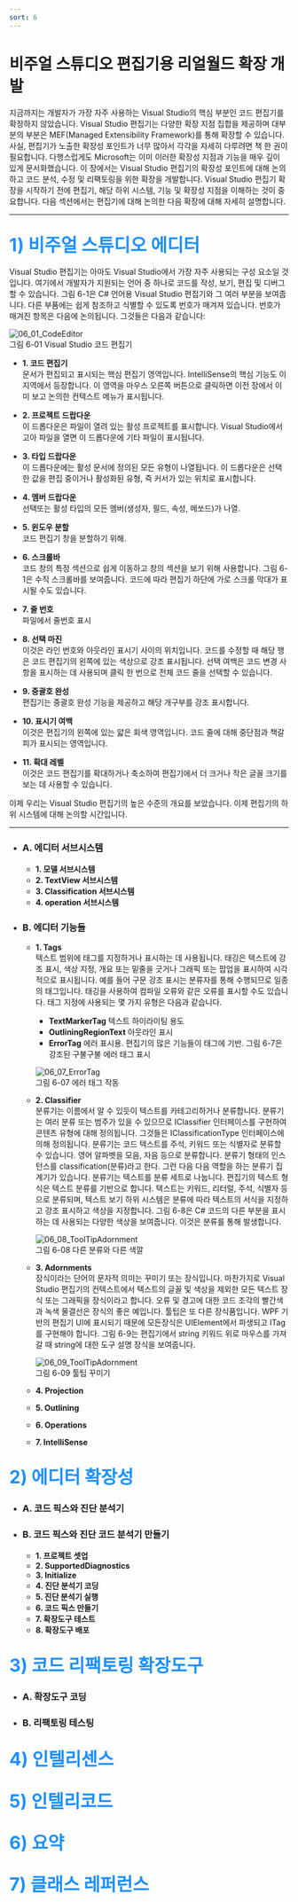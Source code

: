 ```yaml
---
sort: 6
---
```


# 비주얼 스튜디오 편집기용 리얼월드 확장 개발
지금까지는 개발자가 가장 자주 사용하는 Visual Studio의 핵심 부분인 코드 편집기를 확장하지 않았습니다. Visual Studio 편집기는 다양한 확장 지점 집합을 제공하며 대부분의 부분은 MEF(Managed Extensibility Framework)를 통해 확장할 수 있습니다. 사실, 편집기가 노출한 확장성 포인트가 너무 많아서 각각을 자세히 다루려면 책 한 권이 필요합니다. 다행스럽게도 Microsoft는 이미 이러한 확장성 지점과 기능을 매우 깊이 있게 문서화했습니다. 이 장에서는 Visual Studio 편집기의 확장성 포인트에 대해 논의하고 코드 분석, 수정 및 리팩토링을 위한 확장을 개발합니다. Visual Studio 편집기 확장을 시작하기 전에 편집기, 해당 하위 시스템, 기능 및 확장성 지점을 이해하는 것이 중요합니다. 다음 섹션에서는 편집기에 대해 논의한 다음 확장에 대해 자세히 설명합니다.

***
## <font color='dodgerblue' size="6">1) 비주얼 스튜디오 에디터</font>
Visual Studio 편집기는 아마도 Visual Studio에서 가장 자주 사용되는 구성 요소일 것입니다. 여기에서 개발자가 지원되는 언어 중 하나로 코드를 작성, 보기, 편집 및 디버그할 수 있습니다. 그림 6-1은 C# 언어용 Visual Studio 편집기와 그 여러 부분을 보여줍니다. 다른 부품에는 쉽게 참조하고 식별할 수 있도록 번호가 매겨져 있습니다. 번호가 매겨진 항목은 다음에 논의됩니다. 그것들은 다음과 같습니다:

  ![06_01_CodeEditor](image/06/06_01_CodeEditor.png)   
  그림 6-01 Visual Studio 코드 편집기

  - **1. 코드 편집기**  
      문서가 편집되고 표시되는 핵심 편집기 영역입니다. IntelliSense의 핵심 기능도 이 지역에서 등장합니다. 이 영역을 마우스 오른쪽 버튼으로 클릭하면 이전 장에서 이미 보고 논의한 컨텍스트 메뉴가 표시됩니다.

  - **2. 프로젝트 드랍다운**  
    이 드롭다운은 파일이 열려 있는 활성 프로젝트를 표시합니다. Visual Studio에서 고아 파일을 열면 이 드롭다운에 기타 파일이 표시됩니다.

  - **3. 타입 드랍다운**  
    이 드롭다운에는 활성 문서에 정의된 모든 유형이 나열됩니다. 이 드롭다운은 선택한 값을 편집 중이거나 활성화된 유형, 즉 커서가 있는 위치로 표시합니다.

  - **4. 멤버 드랍다운**  
    선택또는 활성 타입의 모든 멤버(생성자, 필드, 속성, 메쏘드)가 나열.

  - **5. 윈도우 분할**  
    코드 편집기 창을 분할하기 위해.

  - **6. 스크롤바**  
    코드 창의 특정 섹션으로 쉽게 이동하고 창의 섹션을 보기 위해 사용합니다. 그림 6-1은 수직 스크롤바를 보여줍니다. 코드에 따라 편집기 하단에 가로 스크롤 막대가 표시될 수도 있습니다.

  - **7. 줄 번호**  
    파일에서 줄번호 표시

  - **8. 선택 마진**  
    이것은 라인 번호와 아웃라인 표시기 사이의 위치입니다. 코드를 수정할 때 해당 행은 코드 편집기의 왼쪽에 있는 색상으로 강조 표시됩니다. 선택 여백은 코드 변경 사항을 표시하는 데 사용되며 클릭 한 번으로 전체 코드 줄을 선택할 수 있습니다.

  - **9. 중괄호 완성**  
    편집기는 중괄호 완성 기능을 제공하고 해당 개구부를 강조 표시합니다.

  - **10. 표시기 여백**  
    이것은 편집기의 왼쪽에 있는 얇은 회색 영역입니다. 코드 줄에 대해 중단점과 책갈피가 표시되는 영역입니다.

  - **11. 확대 레벨**  
    이것은 코드 편집기를 확대하거나 축소하여 편집기에서 더 크거나 작은 글꼴 크기를 보는 데 사용할 수 있습니다.

이제 우리는 Visual Studio 편집기의 높은 수준의 개요를 보았습니다. 이제 편집기의 하위 시스템에 대해 논의할 시간입니다.

***

- ### A. 에디터 서브시스템
    - **1. 모델 서브시스템**  
    - **2. TextView 서브시스템**  
    - **3. Classification 서브시스템**  
    - **4. operation 서브시스템**  

- ### B. 에디터 기능들
    - **1. Tags**  
        텍스트 범위에 태그를 지정하거나 표시하는 데 사용됩니다. 태깅은 텍스트에 강조 표시, 색상 지정, 개요 또는 밑줄을 긋거나 그래픽 또는 팝업을 표시하여 시각적으로 표시됩니다. 예를 들어 구문 강조 표시는 분류자를 통해 수행되므로 일종의 태그입니다. 태깅을 사용하여 컴파일 오류와 같은 오류를 표시할 수도 있습니다. 태그 지정에 사용되는 몇 가지 유형은 다음과 같습니다.

        - **TextMarkerTag**
          텍스트 하이라이팅 용도 
        - **OutliningRegionText**
          아웃라인 표시 
        - **ErrorTag**
          에러 표시용. 편집기의 많은 기능들이 태그에 기반. 그림 6-7은 강조된 구불구불 에러 태그 표시

        ![06_07_ErrorTag](image/06/06_07_ErrorTag.png)   
        그림 6-07 에러 태그 작동

    - **2. Classifier**  
        분류기는 이름에서 알 수 있듯이 텍스트를 카테고리하거나 분류합니다. 분류기는 여러 분류 또는 범주가 있을 수 있으므로 IClassifier 인터페이스를 구현하여 콘텐츠 유형에 대해 정의됩니다. 그것들은 IClassificationType 인터페이스에 의해 정의됩니다. 분류기는 코드 텍스트를 주석, 키워드 또는 식별자로 분류할 수 있습니다.
        영어 알파벳을 모음, 자음 등으로 분류합니다. 분류기 형태의 인스턴스를 classification(분류)라고 한다. 그런 다음 다음 역할을 하는 분류기 집계기가 있습니다.
        분류기는 텍스트를 분류 세트로 나눕니다. 편집기의 텍스트 형식은 텍스트 분류를 기반으로 합니다. 텍스트는 키워드, 리터럴, 주석, 식별자 등으로 분류되며, 텍스트 보기 하위 시스템은 분류에 따라 텍스트의 서식을 지정하고 강조 표시하고 색상을 지정합니다. 그림 6-8은 C# 코드의 다른 부분을 표시하는 데 사용되는 다양한 색상을 보여줍니다. 이것은 분류를 통해 발생합니다.

        ![06_08_ToolTipAdornment](image/06/06_08_DiffClassifiColor.png)   
        그림 6-08 다른 분류와 다른 색깔

    - **3. Adornments**  
        장식이라는 단어의 문자적 의미는 꾸미기 또는 장식입니다. 마찬가지로 Visual Studio 편집기의 컨텍스트에서 텍스트의 글꼴 및 색상을 제외한 모든 텍스트 장식 또는 그래픽을 장식이라고 합니다. 오류 및 경고에 대한 코드 조각의 빨간색과 녹색 물결선은 장식의 좋은 예입니다. 툴팁은 또 다른 장식품입니다. WPF 기반의 편집기 UI에 표시되기 때문에 모든장식은 UIElement에서 파생되고 ITag를 구현해야 합니다. 그림 6-9는 편집기에서 string 키워드 위로 마우스를 가져갈 때 string에 대한 도구 설명 장식을 보여줍니다.

        ![06_09_ToolTipAdornment](image/06/06_09_ToolTipAdornment.png)   
        그림 6-09 툴팁 꾸미기

    - **4. Projection**  
    - **5. Outlining**  
    - **6. Operations**  
    - **7. IntelliSense**  

## <font color='dodgerblue' size="6">2) 에디터 확장성</font>

- ### A. 코드 픽스와 진단 분석기
- ### B. 코드 픽스와 진단 코드 분석기 만들기
    - **1. 프로젝트 셋업**  
    - **2. SupportedDiagnostics**  
    - **3. Initialize**  
    - **4. 진단 분석기 코딩**  
    - **5. 진단 분석기 실행**  
    - **6. 코드 픽스 만들기**  
    - **7. 확장도구 테스트**  
    - **8. 확장도구 배포**  

## <font color='dodgerblue' size="6">3) 코드 리팩토링 확장도구</font>
- ### A. 확장도구 코딩
- ### B. 리팩토링 테스팅

## <font color='dodgerblue' size="6">4) 인텔리센스</font>

## <font color='dodgerblue' size="6">5) 인텔리코드</font>

## <font color='dodgerblue' size="6">6) 요약</font>

## <font color='dodgerblue' size="6">7) 클래스 레퍼런스</font>


    